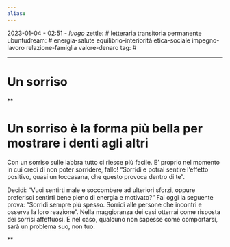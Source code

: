 ```yaml
---
alias: 
---
```

2023-01-04 - 02:51 - *luogo*
zettle: # letteraria transitoria permanente
ubuntudream: # energia-salute equilibrio-interiorità etica-sociale impegno-lavoro relazione-famiglia valore-denaro 
tag: #

---
# Un sorriso

**

# Un sorriso è la forma più bella per mostrare i denti agli altri

Con un sorriso sulle labbra tutto ci riesce più facile. E’ proprio nel momento in cui credi di non poter sorridere, fallo! “Sorridi e potrai sentire l’effetto positivo, quasi un toccasana, che questo provoca dentro di te”.

Decidi: “Vuoi sentirti male e soccombere ad ulteriori sforzi, oppure preferisci sentirti bene pieno di energia e motivato?” Fai oggi la seguente prova: “Sorridi sempre più spesso. Sorridi alle persone che incontri e osserva la loro reazione”. Nella maggioranza dei casi otterrai come risposta dei sorrisi affettuosi. E nel caso, qualcuno non sapesse come comportarsi, sarà un problema suo, non tuo.

**